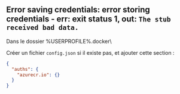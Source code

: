 ## Error saving credentials: error storing credentials - err: exit status 1, out: `The stub received bad data.`

Dans le dossier %USERPROFILE%\.docker\

Créer un fichier `config.json` si il existe pas, et ajouter cette section :

```json
{
  "auths": {
    "azurecr.io": {}
  }
}
```
